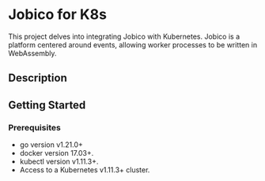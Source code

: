 # Jobico for K8s
This project delves into integrating Jobico with Kubernetes. Jobico is a platform centered around events, allowing worker processes to be written in WebAssembly.

## Description


## Getting Started

### Prerequisites
- go version v1.21.0+
- docker version 17.03+.
- kubectl version v1.11.3+.
- Access to a Kubernetes v1.11.3+ cluster.

